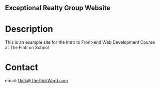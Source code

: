 Exceptional Realty Group Website
---

# Description

This is an example site for the Intro to Front-end Web Development Course at The Flatiron School

# Contact

email: Dick@TheDickWard.com
